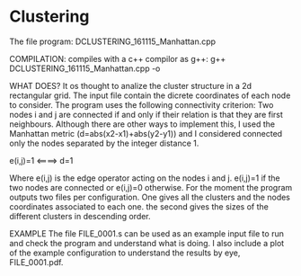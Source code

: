 # Clustering


The file program: DCLUSTERING_161115_Manhattan.cpp 

COMPILATION:
compiles with a c++ compilor as g++:
g++ DCLUSTERING_161115_Manhattan.cpp -o

WHAT DOES?
It os thought to analize the cluster structure in a 2d rectangular grid. The input file contain the dicrete coordinates of each node to consider. The program uses the following connectivity criterion:
Two nodes i and j are connected if and only if their relation is that they are first neighbours. Although there are other ways to implement this, I used the Manhattan metric (d=abs(x2-x1)+abs(y2-y1)) and I considered connected only the nodes separated by the integer distance 1.

e(i,j)=1 <====> d=1

Where e(i,j) is the edge operator acting on the nodes i and j. e(i,j)=1 if the two nodes are connected or e(i,j)=0 otherwise.
For the moment the program outputs two files per configuration. One gives all the clusters and the nodes coordinates associated to each one. the second gives the sizes of the different clusters in descending order.

EXAMPLE
The file FILE_0001.s can be used as an example input file to run and check the program and understand what is doing. I also include a plot of the example configuration to understand the results by eye, FILE_0001.pdf.

